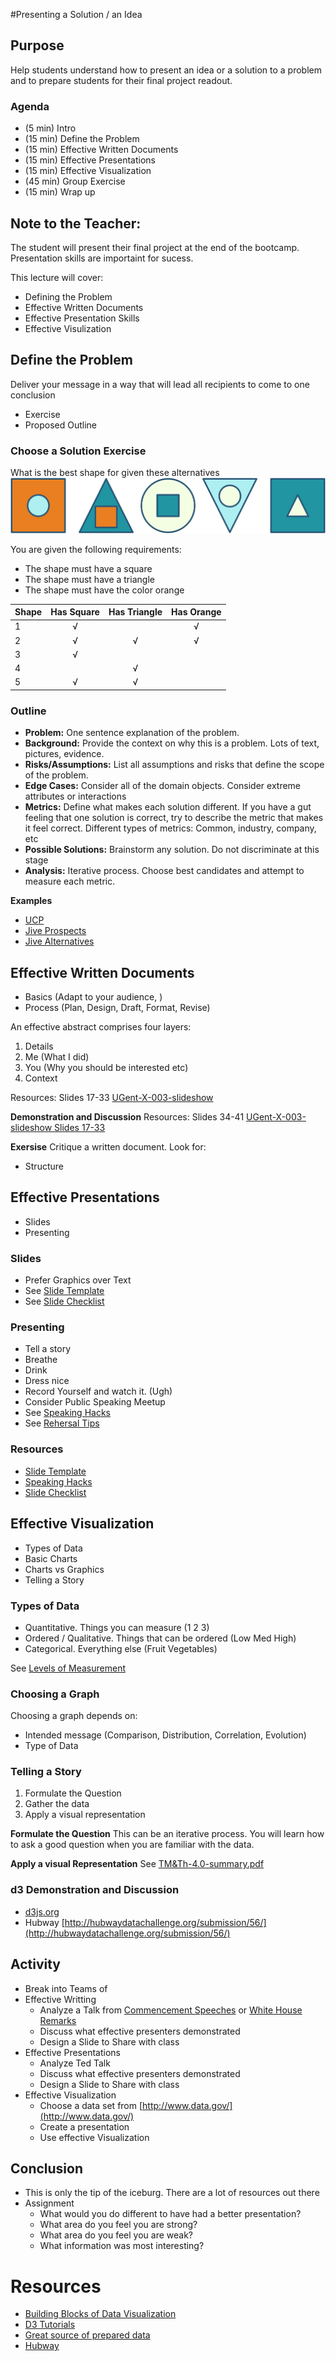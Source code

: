 #Presenting a Solution / an Idea

## Purpose
Help students understand how to present an idea or a solution to a problem and to prepare students for their final project readout.

### Agenda

- (5 min) Intro
- (15 min) Define the Problem
- (15 min) Effective Written Documents
- (15 min) Effective Presentations
- (15 min) Effective Visualization
- (45 min) Group Exercise
- (15 min) Wrap up

## Note to the Teacher: 

The student will present their final project at the end of the bootcamp. Presentation skills are importaint for sucess.

This lecture will cover:
* Defining the Problem
* Effective Written Documents
* Effective Presentation Skills
* Effective Visulization

## Define the Problem

Deliver your message in a way that will lead all recipients to come to one conclusion

- Exercise
- Proposed Outline

### Choose a Solution Exercise

What is the best shape for given these alternatives
<img src="shapes.jpg" alt="Shapes">

You are given the following requirements:

* The shape must have a square
* The shape must have a triangle
* The shape must have the color orange

| Shape | Has Square | Has Triangle  | Has Orange |
| ------| :----------: | :-------------: | :----------: |
| 1 | &nbsp;&nbsp;√&nbsp;&nbsp; | | &nbsp;&nbsp;√&nbsp;&nbsp;  |
| 2 | &nbsp;&nbsp;√&nbsp;&nbsp; |  &nbsp;&nbsp;√&nbsp;&nbsp;  | &nbsp;&nbsp;√&nbsp;&nbsp;  |
| 3 | &nbsp;&nbsp;√&nbsp;&nbsp; |  | 
| 4 |  | &nbsp;&nbsp;√&nbsp;&nbsp; |   |
| 5 | &nbsp;&nbsp;√&nbsp;&nbsp; | &nbsp;&nbsp;√&nbsp;&nbsp; |  |

### Outline

- **Problem:** One sentence explanation of the problem. 
- **Background:** Provide the context on why this is a problem. Lots of text, pictures, evidence.
- **Risks/Assumptions:** List all assumptions and risks that define the scope of the problem.
- **Edge Cases:** Consider all of the domain objects. Consider extreme attributes or interactions
- **Metrics:** Define what makes each solution different. If you have a gut feeling that one solution is correct, try to describe the metric that makes it feel correct. Different types of metrics: Common, industry, company, etc
- **Possible Solutions:** Brainstorm any solution. Do not discriminate at this stage
- **Analysis:** Iterative process. Choose best candidates and attempt to measure each metric.

**Examples**

- [UCP](https://wiki.apollogrp.edu/display/forward/Unified+Communication+Strategy)
- [Jive Prospects](https://wiki.apollogrp.edu/display/forward/Jive+Prospects)
- [Jive Alternatives](https://wiki.apollogrp.edu/display/forward/Jive+Alternatives)

## Effective Written Documents

- Basics (Adapt to your audience, )
- Process (Plan, Design, Draft, Format, Revise)

An effective abstract comprises four layers:

1. Details
2. Me (What I did)
3. You (Why you should be interested etc)
4. Context

Resources:  Slides 17-33 [UGent-X-003-slideshow](UGent-X-003-slideshow.pdf)

**Demonstration and Discussion**
Resources: Slides 34-41 [UGent-X-003-slideshow Slides 17-33](UGent-X-003-slideshow.pdf)

**Exersise**
Critique a written document. Look for:
- Structure

## Effective Presentations

- Slides
- Presenting

### Slides
- Prefer Graphics over Text
- See [Slide Template](TM&Th-3.2-template.pdf)
- See [Slide Checklist](TM&Th-3.3-checklist.pdf)

### Presenting
- Tell a story
- Breathe
- Drink
- Dress nice
- Record Yourself and watch it. (Ugh)
- Consider Public Speaking Meetup
- See [Speaking Hacks](http://www.speakinghacks.com/)
- See [Rehersal Tips](Rehersal.txt)

### Resources
- [Slide Template](TM&Th-3.2-template.pdf)
- [Speaking Hacks](http://www.speakinghacks.com/)
- [Slide Checklist](TM&Th-3.3-checklist.pdf)

## Effective Visualization

- Types of Data
- Basic Charts
- Charts vs Graphics
- Telling a Story

### Types of Data

- Quantitative. Things you can measure (1 2 3)
- Ordered / Qualitative. Things that can be ordered (Low Med High)
- Categorical. Everything else (Fruit Vegetables)

See [Levels of Measurement](http://en.wikipedia.org/wiki/Level_of_measurement)

### Choosing a Graph
Choosing a graph depends on:
- Intended message (Comparison, Distribution, Correlation, Evolution)
- Type of Data 

### Telling a Story

1. Formulate the Question
2. Gather the data
3. Apply a visual representation

**Formulate the Question**
This can be an iterative process. You will learn how to ask a good question when you are familiar with the data.

**Apply a visual Representation**
See [TM&Th-4.0-summary.pdf](TM&Th-4.0-summary.pdf)

### d3 Demonstration and Discussion
- [d3js.org](http://d3js.org/)
- Hubway [http://hubwaydatachallenge.org/submission/56/](http://hubwaydatachallenge.org/submission/56/)

## Activity
- Break into Teams of
- Effective Writting
	- Analyze a Talk from [Commencement Speeches](http://apps.npr.org/commencement/) or [White House Remarks](http://www.whitehouse.gov/briefing-room/speeches-and-remarks)
	- Discuss what effective presenters demonstrated
	- Design a Slide to Share with class
- Effective Presentations
	- Analyze Ted Talk
	- Discuss what effective presenters demonstrated
	- Design a Slide to Share with class
- Effective Visualization
	- Choose a data set from [http://www.data.gov/](http://www.data.gov/)
	- Create a presentation
	- Use effective Visualization

## Conclusion
- This is only the tip of the iceburg. There are a lot of resources out there
- Assignment
	- What would you do different to have had a better presentation?
	- What area do you feel you are strong?
	- What area do you feel you are weak?
	- What information was most interesting?

# Resources

- [Building Blocks of Data Visualization](http://www.targetprocess.com/articles/visual-encoding.html)
- [D3 Tutorials](http://alignedleft.com/tutorials/d3)
- [Great source of prepared data](http://www.data.gov/)
- [Hubway]()


